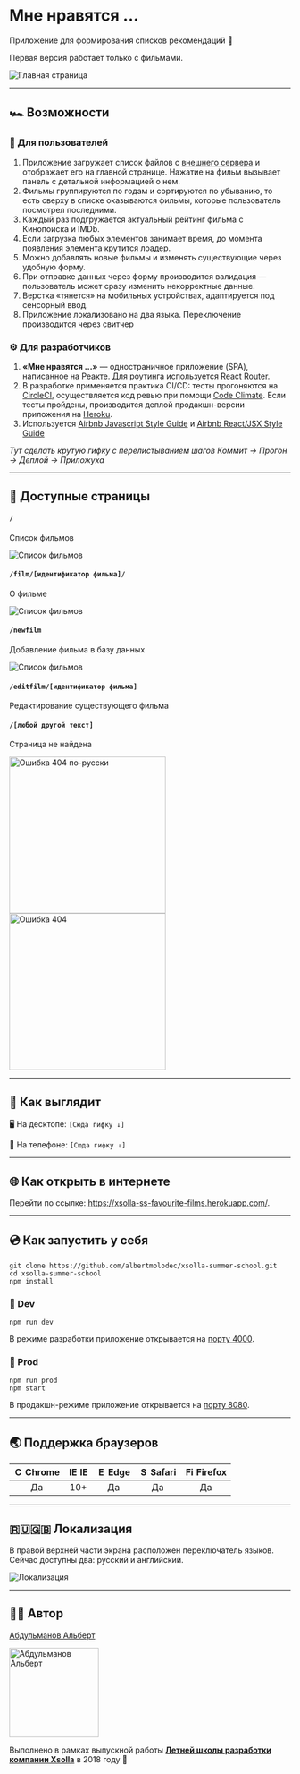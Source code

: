 # Мне нравятся ...
Приложение для формирования списков рекомендаций 💙

Первая версия работает только с фильмами.

![Главная страница](https://i.imgur.com/dmHYPsT.png)

---
## 🏎️ Возможности

### 👫 Для пользователей

1. Приложение загружает список файлов с [внешнего сервера](https://xsolla-ss-films-api.herokuapp.com/films) и отображает его на главной странице. Нажатие на фильм вызывает панель с детальной информацией о нем.
1. Фильмы группируются по годам и сортируются по убыванию, то есть сверху в списке оказываются фильмы, которые пользователь посмотрел последними.
1. Каждый раз подгружается актуальный рейтинг фильма с Кинопоиска и IMDb.
1. Если загрузка любых элементов занимает время, до момента появления элемента крутится лоадер.
1. Можно добавлять новые фильмы и изменять существующие через удобную форму.
1. При отправке данных через форму производится валидация — пользователь может сразу изменить некорректные данные.
1. Верстка «тянется» на мобильных устройствах, адаптируется под сенсорный ввод.
1. Приложение локализовано на два языка. Переключение производится через свитчер

### ⚙ Для разработчиков

1. **«Мне нравятся ...»** — одностраничное приложение (SPA), написанное на [Реакте](https://reactjs.org/). Для роутинга используется [React Router](https://github.com/ReactTraining/react-router). 
2. В разработке применяется практика CI/CD: тесты прогоняются на [CircleCI](https://circleci.com/), осуществляется код ревью при помощи [Code Climate](https://codeclimate.com/). Если тесты пройдены, производится деплой продакшн-версии приложения на [Heroku](https://heroku.com).
3. Используется [Airbnb Javascript Style Guide](https://github.com/airbnb/javascript/) и [Airbnb React/JSX Style Guide](https://github.com/airbnb/javascript/tree/master/react)

*Тут сделать крутую гифку с перелистыванием шагов Коммит → Прогон → Деплой → Приложуха*

---
## 📑 Доступные страницы

#### `/`
Cписок фильмов

![Список фильмов](https://i.imgur.com/ky9KcBY.png)

#### `/film/[идентификатор фильма]/`
О фильме

![Список фильмов](https://i.imgur.com/Vd9QBaJ.png)

#### `/newfilm`
Добавление фильма в базу данных

![Список фильмов](https://i.imgur.com/1oR5THS.png)

#### `/editfilm/[идентификатор фильма]`
Редактирование существующего фильма

#### `/[любой другой текст]`
Страница не найдена
    
<img src="https://i.imgur.com/rRx1quV.png" title="Ошибка 404 по-русски" width="280"/><img src="https://i.imgur.com/Q7zTXo6.png" title="Ошибка 404" width="280"/>

---
## 🎨 Как выглядит

🖥️ На десктопе:
`[Сюда гифку ↓]`

📱 На телефоне:
`[Сюда гифку ↓]`

---
## 🌐 Как открыть в интернете

Перейти по ссылке: https://xsolla-ss-favourite-films.herokuapp.com/.

---
## 💿 Как запустить у себя

```
git clone https://github.com/albertmolodec/xsolla-summer-school.git
cd xsolla-summer-school
npm install
```

### 🦄 Dev

```
npm run dev
```

В режиме разработки приложение открывается на [порту 4000](http://localhost:4000).

### 🏇 Prod

```
npm run prod
npm start
```

В продакшн-режиме приложение открывается на [порту 8080](http://localhost:8080).

---
## 🌏 Поддержка браузеров

| <img src="https://user-images.githubusercontent.com/1215767/34348387-a2e64588-ea4d-11e7-8267-a43365103afe.png" alt="Chrome" width="16px" height="16px" /> Chrome | <img src="https://user-images.githubusercontent.com/1215767/34348590-250b3ca2-ea4f-11e7-9efb-da953359321f.png" alt="IE" width="16px" height="16px" /> IE | <img src="https://user-images.githubusercontent.com/1215767/34348380-93e77ae8-ea4d-11e7-8696-9a989ddbbbf5.png" alt="Edge" width="16px" height="16px" /> Edge | <img src="https://user-images.githubusercontent.com/1215767/34348394-a981f892-ea4d-11e7-9156-d128d58386b9.png" alt="Safari" width="16px" height="16px" /> Safari | <img src="https://user-images.githubusercontent.com/1215767/34348383-9e7ed492-ea4d-11e7-910c-03b39d52f496.png" alt="Firefox" width="16px" height="16px" /> Firefox |
| :---------: | :---------: | :---------: | :---------: | :---------: |
| Да | 10+ | Да | Да | Да |

---
## 🇷🇺🇬🇧 Локализация

В правой верхней части экрана расположен переключатель языков. Сейчас доступны два: русский и английский.

![Локализация](https://i.imgur.com/aAlhZkZ.gif)

---
## 👨‍💻 Автор

[Абдульманов Альберт](https://github.com/albertmolodec)

<a href="https://github.com/albertmolodec"><img src="https://i.imgur.com/ECT91Lf.jpg" alt="Абдульманов Альберт" width="160px"/></a>


Выполнено в рамках выпускной работы **[Летней школы разработки компании Xsolla](http://school.xsolla.com/)** в 2018 году 🎯
